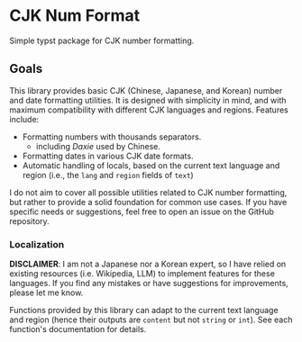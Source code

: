 # CJK Num Format <!--raw-typst<markdown-ignore>-->

Simple typst package for CJK number formatting. <!--raw-typst<markdown-ignore>-->

## Goals

This library provides basic CJK (Chinese, Japanese, and Korean) number and date formatting utilities.
It is designed with simplicity in mind, and with maximum compatibility with different CJK languages and regions. Features include:

- Formatting numbers with thousands separators.
  - including _Daxie_ used by Chinese.
- Formatting dates in various CJK date formats.
- Automatic handling of locals, based on the current text language and region (i.e., the `lang` and `region` fields of `text`)

I do not aim to cover all possible utilities related to CJK number formatting, but rather to provide a solid foundation for common use cases. If you have specific needs or suggestions, feel free to open an issue on the GitHub repository.

### Localization

**DISCLAIMER**: I am not a Japanese nor a Korean expert, so I have relied on existing resources (i.e. Wikipedia, LLM) to implement features for these languages. If you find any mistakes or have suggestions for improvements, please let me know.

Functions provided by this library can adapt to the current text language and region (hence their outputs are `content` but not `string` or `int`). See each function's documentation for details.
